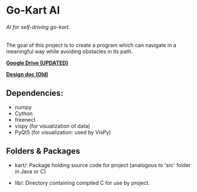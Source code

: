# Go-Kart AI
###### AI for self-driving go-kart.
The goal of this project is to create a program which can navigate in a
meaningful way while avoiding obstacles in its path.

__[Google Drive (UPDATED) ](https://drive.google.com/open?id=0B0jf70Ozjo61Y29xN1paZFhmM1k)__

__[Design doc (Old)](https://docs.google.com/document/d/1E0Wp-5Nq-G63zqMJN1eicz02d2_IHPn2qQ_b_EkzGG0/edit?usp=sharing)__


## Dependencies:

* numpy
* Cython
* freenect
* vispy (for visualization of data)
* PyQt5 (for visualization: used by VisPy)

## Folders & Packages

* kart/: Package holding source code for project (analogous to 'src' 
    folder in Java or C)
    
* lib/: Directory containing compiled C for use by project.